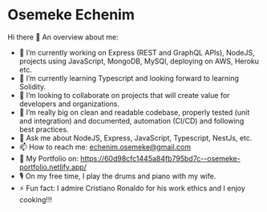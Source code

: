 # Osemeke Echenim
Hi there 👋
An overview about me:

-	🔭 I’m currently working on Express (REST and GraphQL APIs), NodeJS, projects using JavaScript, MongoDB, MySQl, deploying on AWS, Heroku etc.
-	🌱 I’m currently learning Typescript and looking forward to learning Solidity. 
-	👯 I’m looking to collaborate on projects that will create value for developers and organizations.
-	🎯 I’m really big on clean and readable codebase, properly tested (unit and integration) and documented, automation (CI/CD) and following best practices.
-	💬 Ask me about NodeJS, Express, JavaScript, Typescript, NestJs, etc.
-	📫 How to reach me: echenim.osemeke@gmail.com
-	📠 My Portfolio on: https://60d98cfc1445a84fb795bd7c--osemeke-portfolio.netlify.app/
-	🎙 On my free time, I play the drums and piano with my wife.
-	⚡ Fun fact: I admire Cristiano Ronaldo for his work ethics and I enjoy cooking!!!
